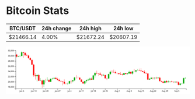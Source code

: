 # Bitcoin Stats

BTC/USDT|24h change|24h high|24h low|
|---|---|---|---|
|$21466.14|4.00%|$21672.24|$20607.19|

<img src="./chart.svg">
